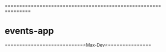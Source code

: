 ===============================================================
# events-app
===========================⭐Max-Dev⭐===============
